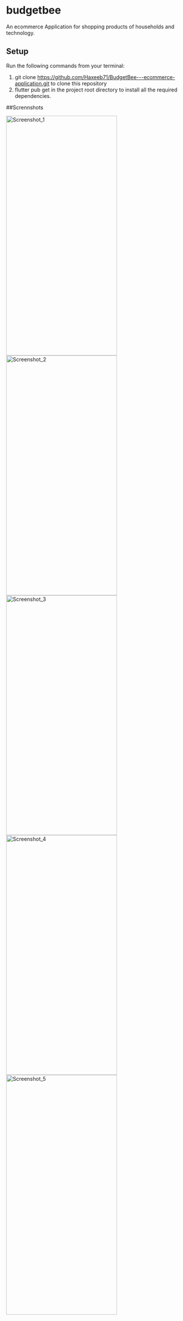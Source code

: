 # budgetbee

An ecommerce Application for shopping products of households and technology.

## Setup

Run the following commands from your terminal:
1. git clone https://github.com/Haxeeb71/BudgetBee---ecommerce-application.git to clone this repository
2. flutter pub get in the project root directory to install all the required dependencies.

##Scrennshots

<div>
    <img src="https://github.com/Haxeeb71/BudgetBee---ecommerce-application/assets/135656763/8e876c29-6ec5-4a05-9a07-ba429b3de102" alt="Screenshot_1" width="300" height="650">
    <img src="https://github.com/Haxeeb71/BudgetBee---ecommerce-application/assets/135656763/0e80ae61-3bac-4679-b663-00120730e344" alt="Screenshot_2" width="300" height="650">
</div>
<div>
    <img src="https://github.com/Haxeeb71/BudgetBee---ecommerce-application/assets/135656763/ced82240-d6b8-4684-b84a-978e6073ab33" alt="Screenshot_3" width="300" height="650">
    <img src="https://github.com/Haxeeb71/BudgetBee---ecommerce-application/assets/135656763/ba59d26e-8374-4301-b8fd-591d05c40ac7" alt="Screenshot_4" width="300" height="650">
    <img src="https://github.com/Haxeeb71/BudgetBee---ecommerce-application/assets/135656763/427083c8-1e99-42eb-a339-ee46f1621231" alt="Screenshot_5" width="300" height="650">
</div>


